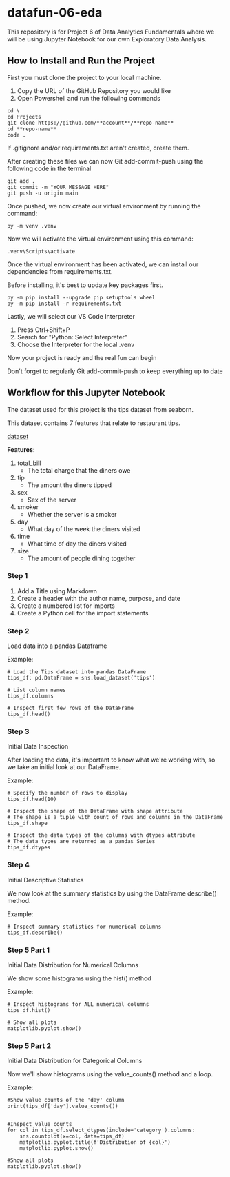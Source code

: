 # datafun-06-eda

This repository is for Project 6 of Data Analytics Fundamentals where we will be using Jupyter Notebook for our own Exploratory Data Analysis.

## How to Install and Run the Project

First you must clone the project to your local machine.

1. Copy the URL of the GitHub Repository you would like
2. Open Powershell and run the following commands

```shell
cd \
cd Projects
git clone https://github.com/**account**/**repo-name**
cd **repo-name**
code . 
```

If .gitignore and/or requirements.txt aren't created, create them.

After creating these files we can now Git add-commit-push using the following code in the terminal

```shell
git add . 
git commit -m "YOUR MESSAGE HERE"
git push -u origin main
```

Once pushed, we now create our virtual environment by running the command:

```shell
py -m venv .venv
```

Now we will activate the virtual environment using this command:

```shell
.venv\Scripts\activate
```

Once the virtual environment has been activated, we can install our dependencies from requirements.txt.

Before installing, it's best to update key packages first.

```shell
py -m pip install --upgrade pip setuptools wheel
py -m pip install -r requirements.txt
```

Lastly, we will select our VS Code Interpreter

1. Press Ctrl+Shift+P
2. Search for "Python: Select Interpreter"
3. Choose the Interpreter for the local .venv 

Now your project is ready and the real fun can begin

Don't forget to regularly Git add-commit-push to keep everything up to date

## Workflow for this Jupyter Notebook

The dataset used for this project is the tips dataset from seaborn.

This dataset contains 7 features that relate to restaurant tips.

[dataset](https://github.com/mwaskom/seaborn-data/blob/master/tips.csv)

**Features:**

1. total_bill
    - The total charge that the diners owe
2. tip
    - The amount the diners tipped
3. sex
    - Sex of the server
4. smoker
    - Whether the server is a smoker
5. day
    - What day of the week the diners visited
6. time
    - What time of day the diners visited
7. size
    - The amount of people dining together

### Step 1

1. Add a Title using Markdown
2. Create a header with the author name, purpose, and date
3. Create a numbered list for imports 
4. Create a Python cell for the import statements

### Step 2

Load data into a pandas Dataframe

Example:

```shell
# Load the Tips dataset into pandas DataFrame
tips_df: pd.DataFrame = sns.load_dataset('tips')

# List column names
tips_df.columns

# Inspect first few rows of the DataFrame
tips_df.head()
```

### Step 3

Initial Data Inspection

After loading the data, it's important to know what we're working with, so we take an initial look at our DataFrame.

Example:

```shell
# Specify the number of rows to display
tips_df.head(10)

# Inspect the shape of the DataFrame with shape attribute
# The shape is a tuple with count of rows and columns in the DataFrame
tips_df.shape

# Inspect the data types of the columns with dtypes attribute
# The data types are returned as a pandas Series
tips_df.dtypes
```

### Step 4

Initial Descriptive Statistics

We now look at the summary statistics by using the DataFrame describe() method.

Example:

```shell
# Inspect summary statistics for numerical columns
tips_df.describe()
```

### Step 5 Part 1

Initial Data Distribution for Numerical Columns

We show some histograms using the hist() method

Example:

```shell
# Inspect histograms for ALL numerical columns
tips_df.hist()

# Show all plots
matplotlib.pyplot.show()
```

### Step 5 Part 2

Initial Data Distribution for Categorical Columns

Now we'll show histograms using the value_counts() method and a loop.

Example:

```shell
#Show value counts of the 'day' column
print(tips_df['day'].value_counts())


#Inspect value counts
for col in tips_df.select_dtypes(include='category').columns:
    sns.countplot(x=col, data=tips_df)
    matplotlib.pyplot.title(f'Distribution of {col}')
    matplotlib.pyplot.show()

#Show all plots
matplotlib.pyplot.show()
```